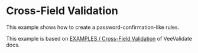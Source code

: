 # Cross-Field Validation
This example shows how to create a password-confirmation-like rules.

<CodeSandbox src="https://codesandbox.io/embed/vue-yup-form-cross-field-validation-m1ukrd?fontsize=14&hidenavigation=1&theme=dark" />

This example is based on [EXAMPLES / Cross-Field Validation](https://vee-validate.logaretm.com/v4/examples/cross-field-validation) of VeeValidate docs.
